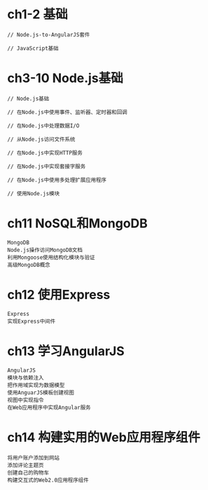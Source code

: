 # **ch1-2 基础**

```
// Node.js-to-AngularJS套件

// JavaScript基础
```

# **ch3-10 Node.js基础**

```
// Node.js基础

// 在Node.js中使用事件、监听器、定时器和回调

// 在Node.js中处理数据I/O

// 从Node.js访问文件系统

// 在Node.js中实现HTTP服务

// 在Node.js中实现套接字服务

// 在Node.js中使用多处理扩展应用程序

// 使用Node.js模块
```

# **ch11 NoSQL和MongoDB**

```
MongoDB
Node.js操作访问MongoDB文档
利用Mongoose使用结构化模块与验证
高级MongoDB概念
```

# ch12 **使用Express**

```
Express
实现Express中间件
```

# ch13 **学习AngularJS**

```
AngularJS
模块与依赖注入
把作用域实现为数据模型
使用AnguarJS模板创建视图
视图中实现指令
在Web应用程序中实现Angular服务
```

# ch14 **构建实用的Web应用程序组件**

```
将用户账户添加到网站
添加评论主题页
创建自己的购物车
构建交互式的Web2.0应用程序组件
```
